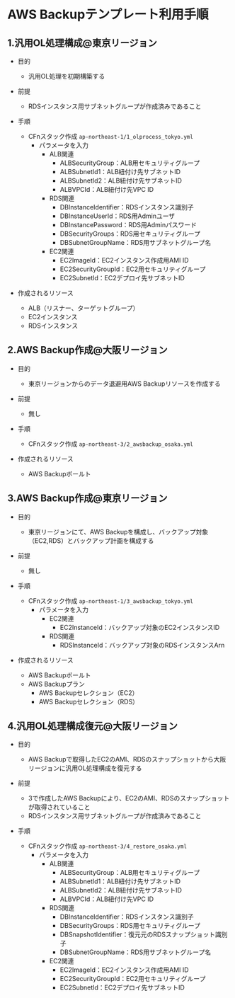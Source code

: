 # AWS Backupテンプレート利用手順

## 1.汎用OL処理構成@東京リージョン
- 目的
    - 汎用OL処理を初期構築する
- 前提
    - RDSインスタンス用サブネットグループが作成済みであること

- 手順
    - CFnスタック作成 ``ap-northeast-1/1_olprocess_tokyo.yml``
        - パラメータを入力
            - ALB関連
                - ALBSecurityGroup：ALB用セキュリティグループ
                - ALBSubnetId1：ALB紐付け先サブネットID
                - ALBSubnetId2：ALB紐付け先サブネットID
                - ALBVPCId：ALB紐付け先VPC ID
            - RDS関連
                - DBInstanceIdentifier：RDSインスタンス識別子
                - DBInstanceUserId：RDS用Adminユーザ
                - DBInstancePassword：RDS用Adminパスワード
                - DBSecurityGroups：RDS用セキュリティグループ
                - DBSubnetGroupName：RDS用サブネットグループ名
            - EC2関連
                - EC2ImageId：EC2インスタンス作成用AMI ID
                - EC2SecurityGroupId：EC2用セキュリティグループ
                - EC2SubnetId：EC2デプロイ先サブネットID

- 作成されるリソース
    - ALB（リスナー、ターゲットグループ）
    - EC2インスタンス
    - RDSインスタンス

## 2.AWS Backup作成@大阪リージョン
- 目的
    - 東京リージョンからのデータ退避用AWS Backupリソースを作成する
- 前提
    - 無し
- 手順
    - CFnスタック作成 ``ap-northeast-3/2_awsbackup_osaka.yml``

- 作成されるリソース
    - AWS Backupボールト


## 3.AWS Backup作成@東京リージョン
- 目的
    - 東京リージョンにて、AWS Backupを構成し、バックアップ対象（EC2,RDS）とバックアップ計画を構成する
- 前提
    - 無し
- 手順
    - CFnスタック作成 ``ap-northeast-1/3_awsbackup_tokyo.yml``
        - パラメータを入力
            - EC2関連
                - EC2InstanceId：バックアップ対象のEC2インスタンスID
            - RDS関連
                - RDSInstanceId：バックアップ対象のRDSインスタンスArn

- 作成されるリソース
    - AWS Backupボールト
    - AWS Backupプラン
        - AWS Backupセレクション（EC2）
        - AWS Backupセレクション（RDS）

## 4.汎用OL処理構成復元@大阪リージョン
- 目的
    - AWS Backupで取得したEC2のAMI、RDSのスナップショットから大阪リージョンに汎用OL処理構成を復元する

- 前提
    - 3で作成したAWS Backupにより、EC2のAMI、RDSのスナップショットが取得されていること
    - RDSインスタンス用サブネットグループが作成済みであること
- 手順
    - CFnスタック作成 ``ap-northeast-3/4_restore_osaka.yml``
        - パラメータを入力
            - ALB関連
                - ALBSecurityGroup：ALB用セキュリティグループ
                - ALBSubnetId1：ALB紐付け先サブネットID
                - ALBSubnetId2：ALB紐付け先サブネットID
                - ALBVPCId：ALB紐付け先VPC ID
            - RDS関連
                - DBInstanceIdentifier：RDSインスタンス識別子
                - DBSecurityGroups：RDS用セキュリティグループ
                - DBSnapshotIdentifier：復元元のRDSスナップショット識別子
                - DBSubnetGroupName：RDS用サブネットグループ名
            - EC2関連
                - EC2ImageId：EC2インスタンス作成用AMI ID
                - EC2SecurityGroupId：EC2用セキュリティグループ
                - EC2SubnetId：EC2デプロイ先サブネットID
